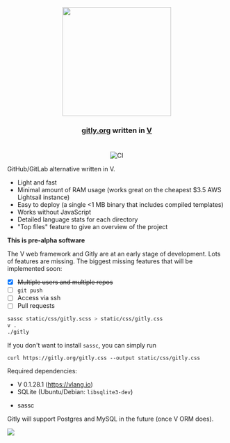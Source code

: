 <div align="center">
<a href="https://gitly.org"><img width="250" src="https://raw.githubusercontent.com/AldrinMathew/GitlyLogo/main/raster/gitly-logo-card.png"></a>

### [**gitly.org**](https://gitly.org) written in [**V**](https://github.com/vlang/v)

#

![CI](https://github.com/vlang/gitly/workflows/CI/badge.svg?branch=master)
</div>

GitHub/GitLab alternative written in V.

- Light and fast
- Minimal amount of RAM usage (works great on the cheapest $3.5 AWS Lightsail instance)
- Easy to deploy (a single <1 MB binary that includes compiled templates)
- Works without JavaScript
- Detailed language stats for each directory
- "Top files" feature to give an overview of the project

**This is pre-alpha software**

The V web framework and Gitly are at an early stage of development. Lots of features are missing.
The biggest missing features that will be implemented soon:

- [x] <strike>Multiple users and multiple repos</strike>
- [ ] `git push`
- [ ] Access via ssh
- [ ] Pull requests

```sh
sassc static/css/gitly.scss > static/css/gitly.css
v .
./gitly
```

If you don't want to install `sassc`, you can simply run

```
curl https://gitly.org/gitly.css --output static/css/gitly.css
```


Required dependencies:
* V 0.1.28.1 (https://vlang.io)
* SQLite (Ubuntu/Debian: `libsqlite3-dev`)
<!--* Markdown (`v install markdown`) -->
* sassc

Gitly will support Postgres and MySQL in the future (once V ORM does).

![](https://user-images.githubusercontent.com/687996/85933714-b195fe80-b8da-11ea-9ddd-09cadc2103e4.png)
